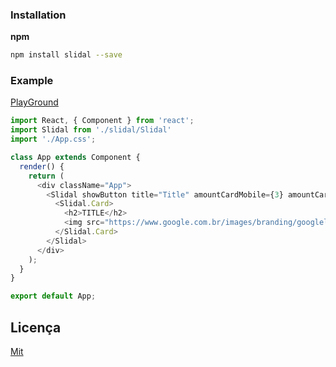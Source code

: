 ### Installation

**npm**

```bash
npm install slidal --save
```

### Example
[PlayGround](https://codesandbox.io/s/62y3vok73)

```js
import React, { Component } from 'react';
import Slidal from './slidal/Slidal'
import './App.css';

class App extends Component {
  render() {
    return (
      <div className="App">
        <Slidal showButton title="Title" amountCardMobile={3} amountCardTablet={4} amountCardDesktop={5}>
          <Slidal.Card>
            <h2>TITLE</h2>
            <img src="https://www.google.com.br/images/branding/googlelogo/2x/googlelogo_color_272x92dp.png" alt="Test" />
          </Slidal.Card>
        </Slidal>
      </div>
    );
  }
}

export default App;
```

## Licença
[Mit](https://opensource.org/licenses/MIT)
